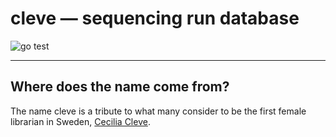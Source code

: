 # cleve &mdash; sequencing run database

![go test](https://github.com/gmc-norr/cleve/actions/workflows/go.yaml/badge.svg)

---

## Where does the name come from?

The name cleve is a tribute to what many consider to be the first female librarian in Sweden, [Cecilia Cleve](https://en.wikipedia.org/wiki/Cecilia_Cleve).
